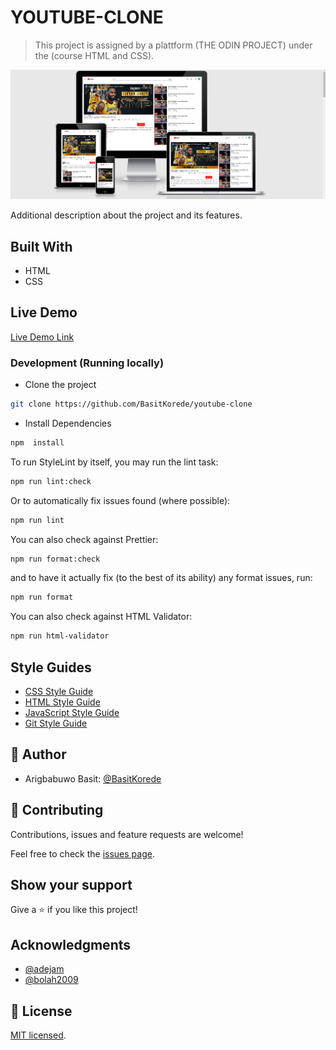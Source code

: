 # YOUTUBE-CLONE

> This project is assigned by a plattform (THE ODIN PROJECT) under the (course HTML and CSS).

![screenshot](./clone.png)

Additional description about the project and its features.

## Built With

- HTML
- CSS

## Live Demo

[Live Demo Link](https://basit-youtube-clone.netlify.app/)

### Development (Running locally)

- Clone the project

```bash
git clone https://github.com/BasitKorede/youtube-clone

```

- Install Dependencies

```bash
npm  install
```

To run StyleLint by itself, you may run the lint task:

```bash
npm run lint:check
```

Or to automatically fix issues found (where possible):

```bash
npm run lint
```

You can also check against Prettier:

```bash
npm run format:check
```

and to have it actually fix (to the best of its ability) any format issues, run:

```bash
npm run format
```

You can also check against HTML Validator:

```bash
npm run html-validator
```

## Style Guides

- [CSS Style Guide](http://udacity.github.io/frontend-nanodegree-styleguide/css.html)
- [HTML Style Guide](http://udacity.github.io/frontend-nanodegree-styleguide/index.html)
- [JavaScript Style Guide](http://udacity.github.io/frontend-nanodegree-styleguide/javascript.html)
- [Git Style Guide](https://udacity.github.io/git-styleguide/)

## 👤 Author

- Arigbabuwo Basit: [@BasitKorede](https://github.com/BasitKorede)

## 🤝 Contributing

Contributions, issues and feature requests are welcome!

Feel free to check the [issues page](../../issues).

## Show your support

Give a ⭐️ if you like this project!

## Acknowledgments

- [@adejam](https://github.com/adejam)
- [@bolah2009](https://github.com/bolah2009)

## 📝 License

[MIT licensed](./LICENSE).
